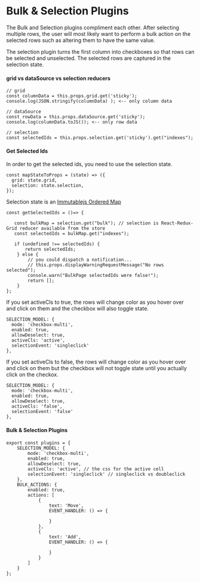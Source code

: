 # Bulk & Selection Plugins

The Bulk and Selection plugins compliment each other. After selecting multiple rows, the user will most likely want to perform a bulk action on the selected rows such as altering them to have the same value. 

The selection plugin turns the first column into checkboxes so that rows can be selected and unselected. The selected rows are captured in the selection state. 

#### grid vs dataSource vs selection reducers

```
// grid
const columnData = this.props.grid.get('sticky');
console.log(JSON.stringify(columnData) ); <-- only column data

// dataSource
const rowData = this.props.dataSource.get('sticky');
console.log(columnData.toJS()); <-- only row data 

// selection
const selectedIds = this.props.selection.get('sticky').get("indexes");
```

#### Get Selected Ids

In order to get the selected ids, you need to use the selection state. 

```
const mapStateToProps = (state) => ({
  grid: state.grid,
  selection: state.selection,
});
```

Selection state is an [Immutablejs Ordered Map](https://facebook.github.io/immutable-js/docs/#/OrderedMap)

```
const getSelectedIds = ()=> {

   const bulkMap = selection.get("bulk"); // selection is React-Redux-Grid reducer available from the store
   const selectedIds = bulkMap.get("indexes");

   if (undefined !== selectedIds) {
       return selectedIds; 
    } else {
        // you could dispatch a notification... 
        // this.props.displayWarningRequestMessage("No rows selected");
        console.warn("BulkPage selectedIds were false!");
        return [];
    }  
};
```

If you set activeCls to true, the rows will change color as you hover over and click on them and the checkbox will also toggle state.

```
SELECTION_MODEL: {
  mode: 'checkbox-multi',
  enabled: true,
  allowDeselect: true,
  activeCls: 'active',
  selectionEvent: 'singleclick'
},
```

If you set activeCls to false, the rows will change color as you hover over and click on them but the checkbox will not toggle state until you actually click on the checkox. 


```
SELECTION_MODEL: {
  mode: 'checkbox-multi',
  enabled: true,
  allowDeselect: true,
  activeCls: 'false',
  selectionEvent: 'false'
},
```   

#### Bulk & Selection Plugins 

```
export const plugins = {
    SELECTION_MODEL: {
        mode: 'checkbox-multi',
        enabled: true,
        allowDeselect: true,
        activeCls: 'active', // the css for the active cell 
        selectionEvent: 'singleclick' // singleclick vs doubleclick 
    },
    BULK_ACTIONS: {
        enabled: true,
        actions: [
            {
                text: 'Move',
                EVENT_HANDLER: () => {

                }
            },
            {
                text: 'Add',
                EVENT_HANDLER: () => {

                }
            }
        ]
    }
};
```
